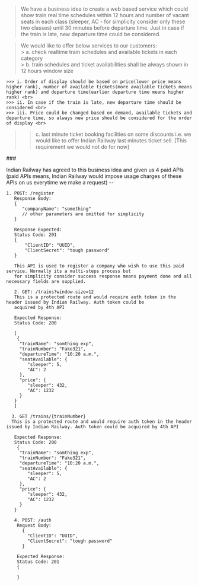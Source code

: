 ###
> We have a business idea to create a web based service which could show train real time schedules within 12 hours and number of vacant seats in each class (sleeper, AC - for simplicity consider only these two classes) until 30 minutes before departure time. Just in case if the train is late, new departure time could be considered. 

> <p> We would like to offer below services to our customers: <br>
>> a. check realtime train schedules and available tickets in each category <br>
>> b. train schedules and ticket availabilities shall be always shown in 12 hours window size <br>
    >>> i. Order of display should be based on price(lower price means higher rank), number of available tickets(more available tickets means higher rank) and departure time(earlier departure time means higher rank) <br>
    >>> ii. In case if the train is late, new departure time should be considered <br>
    >>> iii. Price could be changed based on demand, available tickets and departure time, so always new price should be considered for the order of display <br>
>> c. last minute ticket booking facilities on some discounts i.e. we would like to offer Indian Railway last minutes ticket sell. [This requirement we would not do for now] <br>
</p>
###

Indian Railway has agreed to this business idea and given us 4 paid APIs (paid APIs means, Indian Railway would impose usage charges of these APIs on us everytime we make a request) --

```
1. POST: /register
   Response Body:
   {
      "companyName": "something"
      // other parameters are omitted for simplicity
   }

   Response Expected:
   Status Code: 201
   {
       "ClientID": "UUID",
       "ClientSecret": "tough password"
   }

   This API is used to register a company who wish to use this paid service. Normally its a multi-steps process but 
   for simplicity consider success response means payment done and all necessary fields are supplied.

   2. GET: /trains?window-size=12
   This is a protected route and would require auth token in the header issued by Indian Railway. Auth token could be 
   acquired by 4th API
   
   Expected Response:
   Status Code: 200

   [
    {
     "trainName": "somthing exp",
     "trainNumber": "Fake321",
     "departureTime": "10:20 a.m.",
     "seatAvailable": {
        "sleeper": 5,
        "AC": 2
     },
     "price": {
        "sleeper": 432,
        "AC": 1232
     }
   }
   ]

  3. GET /trains/{trainNumber}
  This is a protected route and would require auth token in the header issued by Indian Railway. Auth token could be acquired by 4th API

   Expected Response:
   Status Code: 200
    {
     "trainName": "somthing exp",
     "trainNumber": "Fake321",
     "departureTime": "10:20 a.m.",
     "seatAvailable": {
        "sleeper": 5,
        "AC": 2
     },
     "price": {
        "sleeper": 432,
        "AC": 1232
     }
   }

   4. POST: /auth
    Request Body:
      {
        "ClientID": "UUID",
        "ClientSecret": "tough password"
      }
    
    Expected Response:
    Status Code: 201
    {

    }
```
